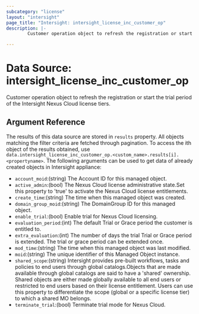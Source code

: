 ```yaml
---
subcategory: "license"
layout: "intersight"
page_title: "Intersight: intersight_license_inc_customer_op"
description: |-
        Customer operation object to refresh the registration or start the trial period of the Intersight Nexus Cloud license tiers.

---
```


# Data Source: intersight_license_inc_customer_op
Customer operation object to refresh the registration or start the trial period of the Intersight Nexus Cloud license tiers.
## Argument Reference
The results of this data source are stored in `results` property.
All objects matching the filter criteria are fetched through pagination.
To access the ith object of the results obtained, use `data.intersight_license_inc_customer_op.<custom_name>.results[i].<propertyname>`.
The following arguments can be used to get data of already created objects in Intersight appliance:
* `account_moid`:(string) The Account ID for this managed object. 
* `active_admin`:(bool) The Nexus Cloud license administrative state.Set this property to 'true' to activate the Nexus Cloud license entitlements. 
* `create_time`:(string) The time when this managed object was created. 
* `domain_group_moid`:(string) The DomainGroup ID for this managed object. 
* `enable_trial`:(bool) Enable trial for Nexus Cloud licensing. 
* `evaluation_period`:(int) The default Trial or Grace period the customer is entitled to. 
* `extra_evaluation`:(int) The number of days the trial Trial or Grace period is extended. The trial or grace period can be extended once. 
* `mod_time`:(string) The time when this managed object was last modified. 
* `moid`:(string) The unique identifier of this Managed Object instance. 
* `shared_scope`:(string) Intersight provides pre-built workflows, tasks and policies to end users through global catalogs.Objects that are made available through global catalogs are said to have a 'shared' ownership. Shared objects are either made globally available to all end users or restricted to end users based on their license entitlement. Users can use this property to differentiate the scope (global or a specific license tier) to which a shared MO belongs. 
* `terminate_trial`:(bool) Terminate trial mode for Nexus Cloud. 
 
